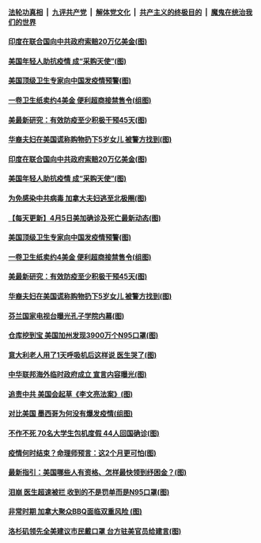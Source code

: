 ####  [法轮功真相](../../../../basic/blob/master/README.md?t=04060801) &nbsp;|&nbsp; [九评共产党](../../../../9ping.md/blob/master/README.md?t=04060801) &nbsp;|&nbsp; [解体党文化](../../../../jtdwh.md/blob/master/README.md?t=04060801)  &nbsp;|&nbsp; [共产主义的终极目的](../../../../gczydzjmd.md/blob/master/README.md?t=04060801) &nbsp;|&nbsp; [魔鬼在统治我们的世界](../../../../mgztzwmdsj.md/blob/master/README.md?t=04060801) 

#### [印度在联合国向中共政府索赔20万亿美金(图)](../pages/p3/928769.md?t=04060801) 

#### [美国年轻人助抗疫情 成“采购天使”(图)](../pages/p3/928762.md?t=04060801) 

#### [美国顶级卫生专家向中国发疫情预警(图)](../pages/p3/928689.md?t=04060801) 

#### [一卷卫生纸卖约4美金 便利超商接禁售令(组图)](../pages/p3/928683.md?t=04060801) 

#### [美最新研究：有效防疫至少积极干预45天(图)](../pages/p3/928681.md?t=04060801) 

#### [华裔夫妇在美国谎称购物扔下5岁女儿 被警方找到(图)](../pages/p3/928670.md?t=04060801) 

#### [印度在联合国向中共政府索赔20万亿美金(图)](../pages/p3/928769.md?t=04060801) 

#### [美国年轻人助抗疫情 成“采购天使”(图)](../pages/p3/928762.md?t=04060801) 

#### [为免感染中共病毒 加拿大夫妇逃至北极圈(图)](../pages/p3/928760.md?t=04060801) 

#### [【每天更新】4月5日美加确诊及死亡最新动态(图)](../pages/p3/928262.md?t=04060801) 

#### [美国顶级卫生专家向中国发疫情预警(图)](../pages/p3/928689.md?t=04060801) 

#### [一卷卫生纸卖约4美金 便利超商接禁售令(组图)](../pages/p3/928683.md?t=04060801) 

#### [美最新研究：有效防疫至少积极干预45天(图)](../pages/p3/928681.md?t=04060801) 

#### [华裔夫妇在美国谎称购物扔下5岁女儿 被警方找到(图)](../pages/p3/928670.md?t=04060801) 

#### [芬兰国家电视台曝光孔子学院内幕(图)](../pages/p3/928669.md?t=04060801) 

#### [仓库挖到宝 美国加州发现3900万个N95口罩(图)](../pages/p3/928665.md?t=04060801) 

#### [意大利老人用了1天呼吸机后这样说 医生哭了(图)](../pages/p3/928548.md?t=04060801) 

#### [中华联邦海外临时政府成立 宣言内容曝光(图)](../pages/p3/928589.md?t=04060801) 

#### [追责中共 美国会起草《李文亮法案》(图)](../pages/p3/928581.md?t=04060801) 

#### [对比美国 墨西哥为何没有爆发疫情(组图)](../pages/p3/928550.md?t=04060801) 

#### [不作不死 70名大学生包机度假 44人回国确诊(图)](../pages/p3/928518.md?t=04060801) 

#### [疫情何时结束？命理师预言：这2个月更可怕(图)](../pages/p3/928515.md?t=04060801) 

#### [最新指引：美国哪些人有资格、怎样最快领到纾困金？(图)](../pages/p3/928513.md?t=04060801) 

#### [泪崩 医生超速被拦 收到的不是罚单而是N95口罩(图)](../pages/p3/928512.md?t=04060801) 

#### [非常时期 加拿大聚众BBQ面临双重风险 (图)](../pages/p3/928457.md?t=04060801) 

#### [洛杉矶领先全美建议市民戴口罩 台方驻美官员给建言(图)](../pages/p3/928443.md?t=04060801) 

